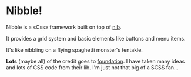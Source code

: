 # Nibble!

Nibble is a «Css» framework built on top of [nib](http://visionmedia.github.com/nib/).

It provides a grid system and basic elements like buttons and menu items.

It's like nibbling on a flying spaghetti monster's tentakle.

**Lots** (maybe all) of the credit goes to
[foundation](http://foundation.zurb.com). I have taken many ideas and lots of
CSS code from their lib. I'm just not that big of a SCSS fan...
